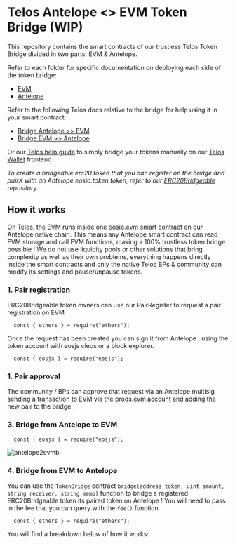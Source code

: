 # Telos Antelope <> EVM Token Bridge (WIP)

This repository contains the smart contracts of our trustless Telos Token Bridge divided in two parts: EVM & Antelope.

Refer to each folder for specific documentation on deploying each side of the token bridge:
- [EVM](https://github.com/telosnetwork/telos-token-bridge/tree/master/evm)
- [Antelope](https://github.com/telosnetwork/telos-token-bridge/tree/master/antelope)

Refer to the following Telos docs relative to the bridge for help using it in your smart contract:
- [Bridge Antelope >> EVM](https://doc.telos.net)
- [Bridge EVM >> Antelope](https://doc.telos.net)

Or our [Telos help guide](https://help.telos.net) to simply bridge your tokens manually on our [Telos Wallet](https://wallet.telos.net) frontend

_To create a bridgeable erc20 token that you can register on the bridge and pairX with an Antelope eosio.token token, refer to our [ERC20Bridgeable](https://github.com/telosnetwork/erc20-bridgeable) repository._

## How it works

On Telos, the EVM runs inside one eosio.evm smart contract on our Antelope native chain. This means any Antelope smart contract can read EVM storage and call EVM functions, making a 100% trustless token bridge possible ! We do not use liquidity pools or other solutions that bring complexity as well as their own problems, everything happens directly inside the smart contracts and only the native Telos BPs & community can modify its settings and pause/unpause tokens. 

### 1. Pair registration

ERC20Bridgeable token owners can use our PairRegister to request a pair registration on EVM

```
  const { ethers } = require("ethers");
```

Once the request has been created you can sign it from Antelope , using the token account with eosjs cleos or a block explorer.

```
  const { eosjs } = require("eosjs");
```

### 1. Pair approval

The community / BPs can approve that request via an Antelope multisig sending a transaction to EVM via the prods.evm account and adding the new pair to the bridge.

### 3. Bridge from Antelope to EVM

```
  const { eosjs } = require("eosjs");
```


![antelope2evmb](https://user-images.githubusercontent.com/5913758/195126884-1cc95bcf-d318-465c-8d1f-6ba603e37126.jpg)

### 4. Bridge from EVM to Antelope

You can use the `TokenBridge` contract `bridge(address token, uint amount, string receiver, string memo)` function to bridge a registered ERC20Bridgeable token its paired token on Antelope ! You will need to pass in the fee that you can query with the `fee()` function.

```
  const { ethers } = require("ethers");
```

You will find a breakdown below of how it works:

